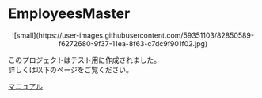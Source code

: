 # EmployeesMaster
<div align="center">![small](https://user-images.githubusercontent.com/59351103/82850589-f6272680-9f37-11ea-8f63-c7dc9f901f02.jpg)</div>

このプロジェクトはテスト用に作成されました。<br/>
詳しくは以下のページをご覧ください。

[マニュアル](https://dev.jokazaki.biz:8443/employees-master-manual.php)
